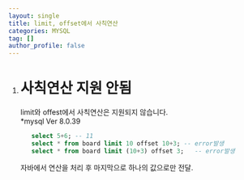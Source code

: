 ```yaml
---
layout: single
title: limit, offset에서 사칙연산
categories: MYSQL
tag: []
author_profile: false
---
```

 
1. # 사칙연산 지원 안됨

   limit와 offest에서 사칙연산은 지원되지 않습니다.   
   *mysql  Ver 8.0.39

   ```sql
      select 5+6; -- 11
      select * from board limit 10 offset 10+3; -- error발생
      select * from board limit (10+3) offset 3;   -- error발생
   ```

   자바에서 연산을 처리 후 마지막으로 하나의 값으로만 전달.